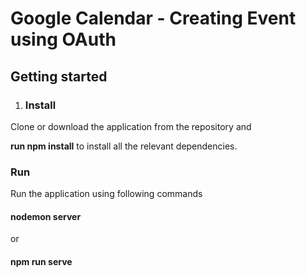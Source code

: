 # Google Calendar - Creating Event using OAuth

## Getting started 

1. ### Install 

Clone or download the application from the repository and 

**run npm install**
to install all the relevant dependencies.



### Run
Run the application using following commands

#### nodemon server 
or 
#### npm run serve 
